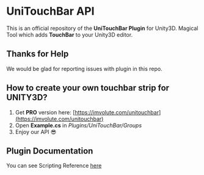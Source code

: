 # UniTouchBar API

This is an official repository of the **UniTouchBar Plugin** for Unity3D.
Magical Tool which adds **TouchBar** to your Unity3D editor.




## Thanks for Help
  We would be glad for reporting issues with plugin in this repo.

## How to create your own touchbar strip for UNITY3D?
  1. Get **PRO** version here: [https://imvolute.com/unitouchbar](https://imvolute.com/unitouchbar)
  2. Open **Example.cs** in _Plugins/UniTouchBar/Groups_
  3. Enjoy our API 😎

## Plugin Documentation
  You can see Scripting Reference [here](https://imvolute.com/unitouchbar)
